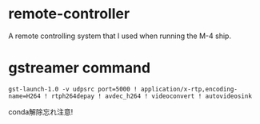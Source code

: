 # remote-controller
A remote controlling system that I used when running the M-4 ship.

# gstreamer command
```shell
gst-launch-1.0 -v udpsrc port=5000 ! application/x-rtp,encoding-name=H264 ! rtph264depay ! avdec_h264 ! videoconvert ! autovideosink
```

conda解除忘れ注意!